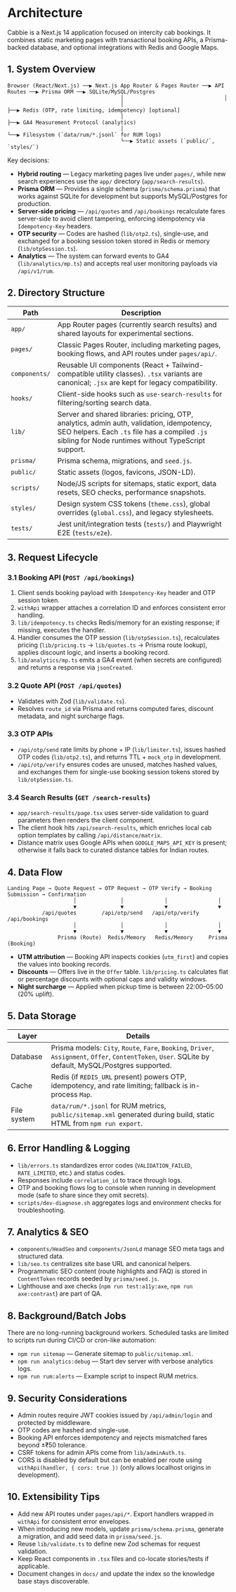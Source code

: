 # Architecture

Cabbie is a Next.js 14 application focused on intercity cab bookings. It combines static marketing pages with transactional booking APIs, a Prisma-backed database, and optional integrations with Redis and Google Maps.

## 1. System Overview

```
Browser (React/Next.js) ──▶ Next.js App Router & Pages Router ──▶ API Routes ──▶ Prisma ORM ──▶ SQLite/MySQL/Postgres
                                    │                                │
                                    │                                ├──▶ Redis (OTP, rate limiting, idempotency) [optional]
                                    │                                ├──▶ GA4 Measurement Protocol (analytics)
                                    │                                └──▶ Filesystem (`data/rum/*.jsonl` for RUM logs)
                                    └──▶ Static assets (`public/`, `styles/`)
```

Key decisions:

- **Hybrid routing** — Legacy marketing pages live under `pages/`, while new search experiences use the `app/` directory (`app/search-results`).
- **Prisma ORM** — Provides a single schema (`prisma/schema.prisma`) that works against SQLite for development but supports MySQL/Postgres for production.
- **Server-side pricing** — `/api/quotes` and `/api/bookings` recalculate fares server-side to avoid client tampering, enforcing idempotency via `Idempotency-Key` headers.
- **OTP security** — Codes are hashed (`lib/otp2.ts`), single-use, and exchanged for a booking session token stored in Redis or memory (`lib/otpSession.ts`).
- **Analytics** — The system can forward events to GA4 (`lib/analytics/mp.ts`) and accepts real user monitoring payloads via `/api/v1/rum`.

## 2. Directory Structure

| Path | Description |
| --- | --- |
| `app/` | App Router pages (currently search results) and shared layouts for experimental sections. |
| `pages/` | Classic Pages Router, including marketing pages, booking flows, and API routes under `pages/api/`. |
| `components/` | Reusable UI components (React + Tailwind-compatible utility classes). `.tsx` variants are canonical; `.jsx` are kept for legacy compatibility. |
| `hooks/` | Client-side hooks such as `use-search-results` for filtering/sorting search data. |
| `lib/` | Server and shared libraries: pricing, OTP, analytics, admin auth, validation, idempotency, SEO helpers. Each `.ts` file has a compiled `.js` sibling for Node runtimes without TypeScript support. |
| `prisma/` | Prisma schema, migrations, and `seed.js`. |
| `public/` | Static assets (logos, favicons, JSON-LD). |
| `scripts/` | Node/JS scripts for sitemaps, static export, data resets, SEO checks, performance snapshots. |
| `styles/` | Design system CSS tokens (`theme.css`), global overrides (`global.css`), and legacy stylesheets. |
| `tests/` | Jest unit/integration tests (`tests/`) and Playwright E2E (`tests/e2e`). |

## 3. Request Lifecycle

### 3.1 Booking API (`POST /api/bookings`)

1. Client sends booking payload with `Idempotency-Key` header and OTP session token.
2. `withApi` wrapper attaches a correlation ID and enforces consistent error handling.
3. `lib/idempotency.ts` checks Redis/memory for an existing response; if missing, executes the handler.
4. Handler consumes the OTP session (`lib/otpSession.ts`), recalculates pricing (`lib/pricing.ts` → `lib/quotes.ts` → Prisma route lookup), applies discount logic, and inserts a booking record.
5. `lib/analytics/mp.ts` emits a GA4 event (when secrets are configured) and returns a response via `jsonCreated`.

### 3.2 Quote API (`POST /api/quotes`)

- Validates with Zod (`lib/validate.ts`).
- Resolves `route_id` via Prisma and returns computed fares, discount metadata, and night surcharge flags.

### 3.3 OTP APIs

- `/api/otp/send` rate limits by phone + IP (`lib/limiter.ts`), issues hashed OTP codes (`lib/otp2.ts`), and returns TTL + `mock_otp` in development.
- `/api/otp/verify` ensures codes are unused, matches hashed values, and exchanges them for single-use booking session tokens stored by `lib/otpSession.ts`.

### 3.4 Search Results (`GET /search-results`)

- `app/search-results/page.tsx` uses server-side validation to guard parameters then renders the client component.
- The client hook hits `/api/search-results`, which enriches local cab option templates by calling `/api/distance/matrix`.
- Distance matrix uses Google APIs when `GOOGLE_MAPS_API_KEY` is present; otherwise it falls back to curated distance tables for Indian routes.

## 4. Data Flow

```
Landing Page → Quote Request → OTP Request → OTP Verify → Booking Submission → Confirmation
                     │              │             │                │
                     ▼              ▼             ▼                ▼
           /api/quotes        /api/otp/send   /api/otp/verify   /api/bookings
                     │              │             │                │
                     ▼              ▼             ▼                ▼
                Prisma (Route)  Redis/Memory   Redis/Memory     Prisma (Booking)
```

- **UTM attribution** — Booking API inspects cookies (`utm_first`) and copies the values into booking records.
- **Discounts** — Offers live in the `Offer` table. `lib/pricing.ts` calculates flat or percentage discounts with optional caps and validity windows.
- **Night surcharge** — Applied when pickup time is between 22:00–05:00 (20% uplift).

## 5. Data Storage

| Layer | Details |
| --- | --- |
| Database | Prisma models: `City`, `Route`, `Fare`, `Booking`, `Driver`, `Assignment`, `Offer`, `ContentToken`, `User`. SQLite by default, MySQL/Postgres supported. |
| Cache | Redis (if `REDIS_URL` present) powers OTP, idempotency, and rate limiting; fallback is in-process `Map`. |
| File system | `data/rum/*.jsonl` for RUM metrics, `public/sitemap.xml` generated during build, static HTML from `npm run export`. |

## 6. Error Handling & Logging

- `lib/errors.ts` standardizes error codes (`VALIDATION_FAILED`, `RATE_LIMITED`, etc.) and status codes.
- Responses include `correlation_id` to trace through logs.
- OTP and booking flows log to console when running in development mode (safe to share since they omit secrets).
- `scripts/dev-diagnose.sh` aggregates logs and environment checks for troubleshooting.

## 7. Analytics & SEO

- `components/HeadSeo` and `components/JsonLd` manage SEO meta tags and structured data.
- `lib/seo.ts` centralizes site base URL and canonical helpers.
- Programmatic SEO content (route highlights and FAQ) is stored in `ContentToken` records seeded by `prisma/seed.js`.
- Lighthouse and axe checks (`npm run test:a11y:axe`, `npm run axe:contrast`) are part of QA.

## 8. Background/Batch Jobs

There are no long-running background workers. Scheduled tasks are limited to scripts run during CI/CD or cron-like automation:

- `npm run sitemap` — Generate sitemap to `public/sitemap.xml`.
- `npm run analytics:debug` — Start dev server with verbose analytics logs.
- `npm run rum:alerts` — Example script to inspect RUM metrics.

## 9. Security Considerations

- Admin routes require JWT cookies issued by `/api/admin/login` and protected by middleware.
- OTP codes are hashed and single-use.
- Booking API enforces idempotency and rejects mismatched fares beyond ±₹50 tolerance.
- CSRF tokens for admin APIs come from `lib/adminAuth.ts`.
- CORS is disabled by default but can be enabled per route using `withApi(handler, { cors: true })` (only allows localhost origins in development).

## 10. Extensibility Tips

- Add new API routes under `pages/api/*`. Export handlers wrapped in `withApi` for consistent error envelopes.
- When introducing new models, update `prisma/schema.prisma`, generate a migration, and add seed data in `prisma/seed.js`.
- Reuse `lib/validate.ts` to define new Zod schemas for request validation.
- Keep React components in `.tsx` files and co-locate stories/tests if applicable.
- Document changes in `docs/` and update the index so the knowledge base stays discoverable.
